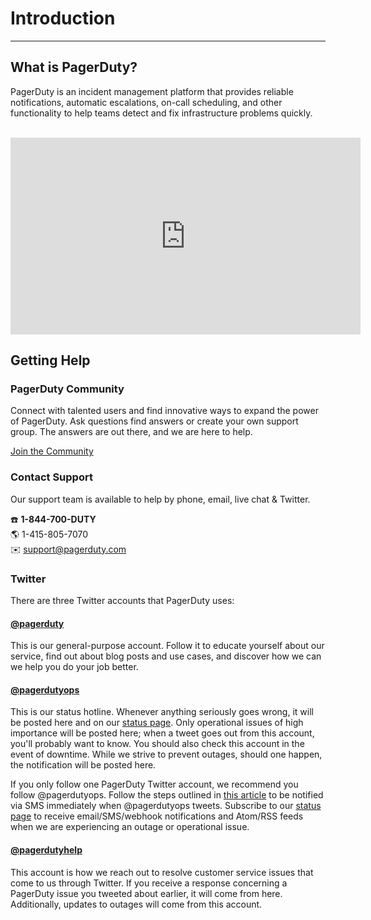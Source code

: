
# Introduction
---

## What is PagerDuty?

PagerDuty is an incident management platform that provides reliable notifications, automatic escalations, on-call scheduling, and other functionality to help teams detect and fix infrastructure problems quickly.

<br>
<iframe width="560" height="315" src="https://www.youtube.com/embed/d0uZF2r0er8" frameborder="0" allow="accelerometer; autoplay; encrypted-media; gyroscope; picture-in-picture" allowfullscreen></iframe>


## Getting Help

### PagerDuty Community

Connect with talented users and find innovative ways to expand the power of PagerDuty. Ask questions find answers or create your own support group. The answers are out there, and we are here to help.

[Join the Community](https://community.pagerduty.com?u=jcurreee&utm_source=web&utm_campaign=kb_intro_article&utm_medium=link)

### Contact Support

Our support team is available to help by phone, email, live chat & Twitter.

☎️ **1-844-700-DUTY** <br>
🌎 1-415-805-7070 <br>
✉️ [support@pagerduty.com](mailto:support@pagerduty.com)

### Twitter

There are three Twitter accounts that PagerDuty uses:

#### [@pagerduty](https://twitter.com/pagerduty)

This is our general-purpose account. Follow it to educate yourself about our service, find out about blog posts and use cases, and discover how we can we help you do your job better.

#### [@pagerdutyops](https://twitter.com/pagerdutyops)

This is our status hotline. Whenever anything seriously goes wrong, it will be posted here and on our [status page](http://status.pagerduty.com/). Only operational issues of high importance will be posted here; when a tweet goes out from this account, you'll probably want to know. You should also check this account in the event of downtime. While we strive to prevent outages, should one happen, the notification will be posted here.

If you only follow one PagerDuty Twitter account, we recommend you follow @pagerdutyops. Follow the steps outlined in [this article](doc:pagerduty-outage-notifications) to be notified via SMS immediately when @pagerdutyops tweets. Subscribe to our [status page](http://status.pagerduty.com/) to receive email/SMS/webhook notifications and Atom/RSS feeds when we are experiencing an outage or operational issue.

#### [@pagerdutyhelp](https://twitter.com/pagerdutyhelp)

This account is how we reach out to resolve customer service issues that come to us through Twitter. If you receive a response concerning a PagerDuty issue you tweeted about earlier, it will come from here. Additionally, updates to outages will come from this account.
